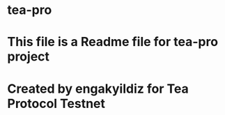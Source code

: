 # tea-pro

# This file is a Readme file for tea-pro project

# Created by engakyildiz for Tea Protocol Testnet
